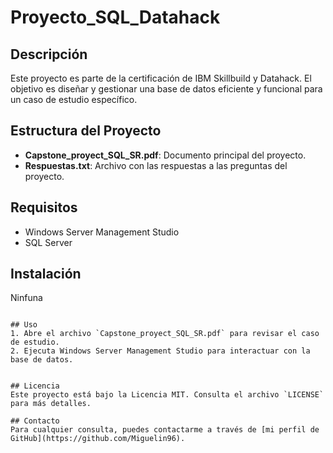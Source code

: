 # Proyecto_SQL_Datahack

## Descripción
Este proyecto es parte de la certificación de IBM Skillbuild y Datahack. El objetivo es diseñar y gestionar una base de datos eficiente y funcional para un caso de estudio específico.

## Estructura del Proyecto
- **Capstone_proyect_SQL_SR.pdf**: Documento principal del proyecto.
- **Respuestas.txt**: Archivo con las respuestas a las preguntas del proyecto.

## Requisitos
- Windows Server Management Studio
- SQL Server

## Instalación
Ninfuna
   ```

## Uso
1. Abre el archivo `Capstone_proyect_SQL_SR.pdf` para revisar el caso de estudio.
2. Ejecuta Windows Server Management Studio para interactuar con la base de datos.


## Licencia
Este proyecto está bajo la Licencia MIT. Consulta el archivo `LICENSE` para más detalles.

## Contacto
Para cualquier consulta, puedes contactarme a través de [mi perfil de GitHub](https://github.com/Miguelin96).

```
